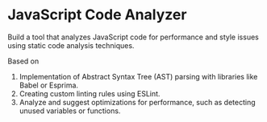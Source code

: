 # JavaScript Code Analyzer

Build a tool that analyzes JavaScript code for performance and style issues using static code analysis techniques.

Based on

1. Implementation of Abstract Syntax Tree (AST) parsing with libraries like Babel or Esprima.
2. Creating custom linting rules using ESLint.
3. Analyze and suggest optimizations for performance, such as detecting unused variables or functions.
